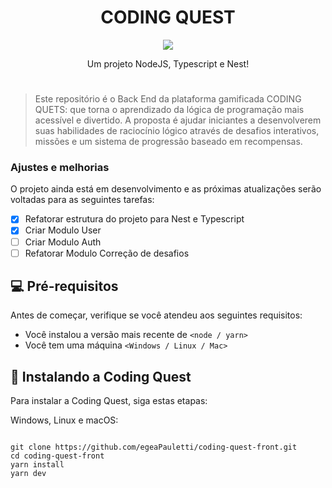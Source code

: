 <h1 align="center">CODING QUEST</h1>

<p align="center">
    <img src="https://skillicons.dev/icons?i=nodejs,typescript,nest,mysql,prisma" />
</p>
<div align="center">
  Um projeto NodeJS, Typescript e Nest!
</div>
<div>
<h1 align="center"></h1>
</div>

> Este repositório é o Back End da plataforma gamificada CODING QUETS: que torna o aprendizado da lógica de programação mais acessível e divertido. A proposta é ajudar iniciantes a desenvolverem suas habilidades de raciocínio lógico através de desafios interativos, missões e um sistema de progressão baseado em recompensas. 

### Ajustes e melhorias

O projeto ainda está em desenvolvimento e as próximas atualizações serão voltadas para as seguintes tarefas:

- [x] Refatorar estrutura do projeto para Nest e Typescript
- [x] Criar Modulo User
- [ ] Criar Modulo Auth
- [ ] Refatorar Modulo Correção de desafios

## 💻 Pré-requisitos

Antes de começar, verifique se você atendeu aos seguintes requisitos:

- Você instalou a versão mais recente de `<node / yarn>`
- Você tem uma máquina `<Windows / Linux / Mac>`

## 🚀 Instalando a Coding Quest

Para instalar a Coding Quest, siga estas etapas:

Windows, Linux e macOS:

```

git clone https://github.com/egeaPauletti/coding-quest-front.git
cd coding-quest-front
yarn install
yarn dev

```
